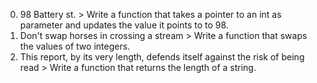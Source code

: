 0. 98 Battery st. > Write a function that takes a pointer to an int as parameter and updates the value it points to to 98.
1. Don't swap horses in crossing a stream > Write a function that swaps the values of two integers.
2. This report, by its very length, defends itself against the risk of being read > Write a function that returns the length of a string.

